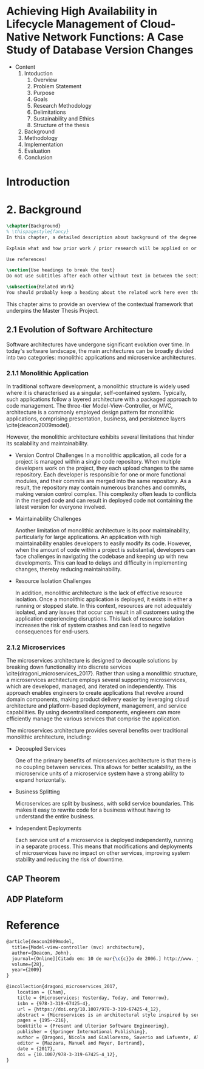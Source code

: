 # Achieving High Availability in Lifecycle Management of Cloud-Native Network Functions: A Case Study of Database Version Changes

* Content
  1. Intoduction
     1. Overview
     2. Problem Statement
     3. Purpose
     4. Goals
     5. Research Methodology
     6. Delimitations
     7. Sustainability and Ethics
     8. Structure of the thesis
  2. Background
  3. Methodology
  4. Implementation
  5. Evaluation
  6. Conclusion

# Introduction

# 2. Background

```latex
\chapter{Background}
% \thispagestyle{fancy}
In this chapter, a detailed description about background of the degree project is presented together with related work. Discuss what is found useful and what is less useful. Use valid arguments. 

Explain what and how prior work / prior research will be applied on or used in the degree project /work (described in this thesis). Explain why and what is not used in the degree project and give valid reasons for rejecting the work/research.

Use references!

\section{Use headings to break the text}
Do not use subtitles after each other without text in between the sections.

\subsection{Related Work}
You should probably keep a heading about the related work here even though the entire chapter basically only contains related work.
```

This chapter aims to provide an overview of the contextual framework that underpins the Master Thesis Project.

## 2.1 Evolution of Software Architecture

Software architectures have undergone significant evolution over time. In today's software landscape, the main architectures can be broadly divided into two categories: monolithic applications and microservice architectures.

### 2.1.1 Monolithic Application

In traditional software development, a monolithic structure is widely used where it is characterised as a singular, self-contained system. Typically, such applications follow a layered architecture with a packaged approach to code management. The three-tier Model-View-Controller, or MVC, architecture is a commonly employed design pattern for monolithic applications, comprising presentation, business, and persistence layers \cite{deacon2009model}.

However, the monolithic architecture exhibits several limitations that hinder its scalability and maintainability.

* Version Control Challenges
  In a monolithic application, all code for a project is managed within a single code repository. When multiple developers work on the project, they each upload changes to the same repository. Each developer is responsible for one or more functional modules, and their commits are merged into the same repository. As a result, the repository may contain numerous branches and commits, making version control complex. This complexity often leads to conflicts in the merged code and can result in deployed code not containing the latest version for everyone involved.

* Maintainability Challenges

  Another limitation of monolithic architecture is its poor maintainability, particularly for large applications. An application with high maintainability enables developers to easily modify its code. However, when the amount of code within a project is substantial, developers can face challenges in navigating the codebase and keeping up with new developments. This can lead to delays and difficulty in implementing changes, thereby reducing maintainability.

* Resource Isolation Challenges

  In addition, monolithic architecture is the lack of effective resource isolation. Once a monolithic application is deployed, it exists in either a running or stopped state. In this context, resources are not adequately isolated, and any issues that occur can result in all customers using the application experiencing disruptions. This lack of resource isolation increases the risk of system crashes and can lead to negative consequences for end-users.

### 2.1.2 Microservices

The microservices architecture is designed to decouple solutions by breaking down functionality into discrete services \cite{dragoni_microservices_2017}. Rather than using a monolithic structure, a microservices architecture employs several supporting microservices, which are developed, managed, and iterated on independently. This approach enables engineers to create applications that revolve around domain components, making product delivery easier by leveraging cloud architecture and platform-based deployment, management, and service capabilities. By using decentralised components, engieeers can more efficiently manage the various services that comprise the application.

The microservices architecture provides several benefits over traditional monolithic architecture, including:

* Decoupled Services

  One of the primary benefits of microservices architecture is that there is no coupling between services. This allows for better scalability, as the microservice units of a microservice system have a strong ability to expand horizontally.

* Business Splitting

  Microservices are split by business, with solid service boundaries. This makes it easy to rewrite code for a business without having to understand the entire business.

* Independent Deployments

  Each service unit of a microservice is deployed independently, running in a separate process. This means that modifications and deployments of microservices have no impact on other services, improving system stability and reducing the risk of downtime.

## CAP Theorem



## ADP Plateform



# Reference

```latex
@article{deacon2009model,
  title={Model-view-controller (mvc) architecture},
  author={Deacon, John},
  journal={Online][Citado em: 10 de mar{\c{c}}o de 2006.] http://www. jdl. co. uk/briefings/MVC. pdf},
  volume={28},
  year={2009}
}

@incollection{dragoni_microservices_2017,
	location = {Cham},
	title = {Microservices: Yesterday, Today, and Tomorrow},
	isbn = {978-3-319-67425-4},
	url = {https://doi.org/10.1007/978-3-319-67425-4_12},
	abstract = {Microservices is an architectural style inspired by service-oriented computing that has recently started gaining popularity. Before presenting the current state of the art in the field, this chapter reviews the history of software architecture, the reasons that led to the diffusion of objects and services first, and microservices later. Finally, open problems and future challenges are introduced. This survey primarily addresses newcomers to the discipline, while offering an academic viewpoint on the topic. In addition, we investigate some practical issues and point out a few potential solutions.},
	pages = {195--216},
	booktitle = {Present and Ulterior Software Engineering},
	publisher = {Springer International Publishing},
	author = {Dragoni, Nicola and Giallorenzo, Saverio and Lafuente, Alberto Lluch and Mazzara, Manuel and Montesi, Fabrizio and Mustafin, Ruslan and Safina, Larisa},
	editor = {Mazzara, Manuel and Meyer, Bertrand},
	date = {2017},
	doi = {10.1007/978-3-319-67425-4_12},
}
```